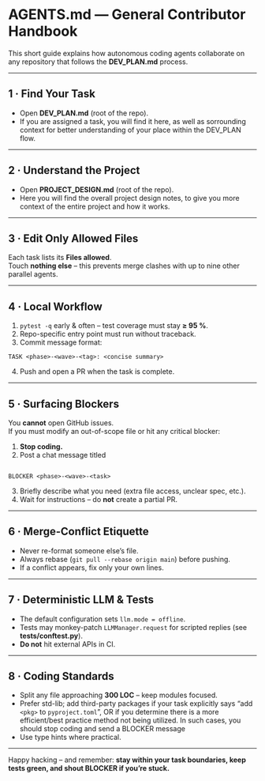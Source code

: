 # AGENTS.md — General Contributor Handbook

This short guide explains how autonomous coding agents collaborate on any
repository that follows the **DEV_PLAN.md** process.

---

## 1 · Find Your Task

* Open **DEV_PLAN.md** (root of the repo).  
* If you are assigned a task, you will find it here, as well as sorrounding context for better understanding of your place within the DEV_PLAN flow.

---

## 2 · Understand the Project

* Open **PROJECT_DESIGN.md** (root of the repo).  
* Here you will find the overall project design notes, to give you more context of the entire project and how it works.

---

## 3 · Edit Only Allowed Files

Each task lists its **Files allowed**.  
Touch **nothing else** – this prevents merge clashes with up to nine other
parallel agents.

---

## 4 · Local Workflow

1. `pytest -q` early & often – test coverage must stay **≥ 95 %**.  
2. Repo-specific entry point must run without traceback.  
3. Commit message format:

`TASK <phase>-<wave>-<tag>: <concise summary>`



4. Push and open a PR when the task is complete.

---

## 5 · Surfacing Blockers

You **cannot** open GitHub issues.  
If you must modify an out-of-scope file or hit any critical blocker:

1. **Stop coding.**  
2. Post a chat message titled  

```

BLOCKER <phase>-<wave>-<task>

```

3. Briefly describe what you need (extra file access, unclear spec, etc.).  
4. Wait for instructions – do **not** create a partial PR.

---

## 6 · Merge-Conflict Etiquette

* Never re-format someone else’s file.  
* Always rebase (`git pull --rebase origin main`) before pushing.  
* If a conflict appears, fix only your own lines.

---

## 7 · Deterministic LLM & Tests

* The default configuration sets `llm.mode = offline`.  
* Tests may monkey-patch `LLMManager.request` for scripted replies (see
**tests/conftest.py**).  
* **Do not** hit external APIs in CI.

---

## 8 · Coding Standards

* Split any file approaching **300 LOC** – keep modules focused.  
* Prefer std-lib; add third-party packages if your task explicitly
says “add `<pkg>` to `pyproject.toml`”, OR if you determine there is a more efficient/best practice method not being utilized.  In such cases, you should stop coding and send a BLOCKER message
* Use type hints where practical.

---

Happy hacking – and remember: **stay within your task boundaries, keep tests
green, and shout BLOCKER if you’re stuck.**
